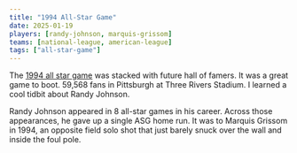 ```yaml
---
title: "1994 All-Star Game"
date: 2025-01-19
players: [randy-johnson, marquis-grissom]
teams: [national-league, american-league]
tags: ["all-star-game"]
---
```


The [1994 all star game](https://en.wikipedia.org/wiki/1994_Major_League_Baseball_All-Star_Game) was stacked with future hall of famers. It was a great game to boot. 59,568 fans in Pittsburgh at Three Rivers Stadium. I learned a cool tidbit about Randy Johnson.

<!--more-->

Randy Johnson appeared in 8 all-star games in his career. Across those appearances, he gave up a single ASG home run. It was to Marquis Grissom in 1994, an opposite field solo shot that just barely snuck over the wall and inside the foul pole.